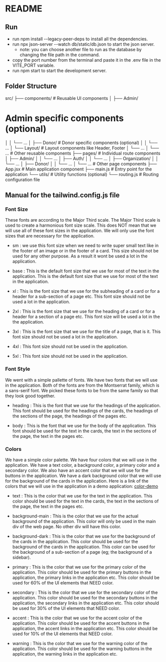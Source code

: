 # README

## Run

- run npm install --legacy-peer-deps to install all the dependencies.
- run npx json-server --watch db/static/db.json to start the json server.
  - note: you can choose another file to run as the database by changing the file path in the command.
- copy the port number from the terminal and paste it in the .env file in the VITE_PORT variable.
- run npm start to start the development server.

## Folder Structure


src/
├── components/  # Reusable UI components
│   ├── Admin/
  # Admin specific components (optional)
│   │   └── ...
│   ├── Donor/  # Donor specific components (optional)
│   │   └── ...
│   └── Layout/  # Layout components like Header, Footer
│       └── ...
│   └── ...  # Other reusable components
├── pages/  # Individual route components
│   ├── Admin/
│   │   └── ...
│   ├── Auth/
│   │   └── ...
│   ├── Organization/
│   │   └── ...
│   ├── Donor/
│   │   └── ...
│   └── ...  # Other page components
├── App.jsx  # Main application component
├── main.js  # Entry point for the application
└── utils/  # Utility functions (optional)
    └── routing.js  # Routing configuration file


## Manual for the tailwind.config.js file

### Font Size

These fonts are according to the Major Third scale. The Major Third scale is
used to create a harmonious font size scale. This does NOT mean that we will
use all of these font sizes in the application. We will only use the font sizes
that are necessary for the application.

- sm : we use this font size when we need to write super small text like in
  the footer of an image or in the footer of a card. This size should not be
  used for any other purpose. As a result it wont be used a lot in the
  application.

- base : This is the default font size that we use for most of the text in
  the application. This is the default font size that we use for most of the
  text in the application.

- xl : This is the font size that we use for the subheading of a card or for
  a header for a sub-section of a page etc. This font size should not be used a
  lot in the application.

- 2xl : This is the font size that we use for the heading of a card or for a
  header for a section of a page etc. This font size will be used a lot in the
  the application.

- 3xl : This is the font size that we use for the title of a page, that is
  it. This font size should not be used a lot in the application.

- 4xl : This font size should not be used in the application.

- 5xl : This font size should not be used in the application.

### Font Style

We went with a simple pallette of fonts. We have two fonts that we will use in
the application. Both of the fonts are from the Montserrat family, which is a
sans-serif font. We picked these fonts to be from the same family so that they
look good together.

- heading : This is the font that we use for the headings of the application.
  This font should be used for the headings of the cards, the headings of the
  sections of the page, the headings of the pages etc.

- body : This is the font that we use for the body of the application. This
  font should be used for the text in the cards, the text in the sections of
  the page, the text in the pages etc.

### Colors

We have a simple color palette. We have four colors that we will use in the
application. We have a text color, a background color, a primary color and a
secondary color. We also have an accent color that we will use for the buttons
in the application. We have a dark background color that we will use for the
background of the cards in the application. Here is a link of the colors that
we will use in the application in a demo application: [color-demo](https://www.realtimecolors.com/dashboard?colors=333333-f2f2f2-b45f65-a5d5d4-7b86c1&fonts=Montserrat-Montserrat)

- text : This is the color that we use for the text in the application. This
  color should be used for the text in the cards, the text in the sections of
  the page, the text in the pages etc.

- background-main : This is the color that we use for the actual background
  of the application. This color will only be used in the main div of the
  web page. No other div will have this color.

- background-dark : This is the color that we use for the background of the
  cards in the application. This color should be used for the background of the
  cards in the application. This color can be used for the background of a
  sub-section of a page (eg; the background of a sidebar).

- primary : This is the color that we use for the primary color of the
  application. This color should be used for the primary buttons in the
  application, the primary links in the application etc. This color should be
  used for 60% of the UI elements that NEED color.

- secondary : This is the color that we use for the secondary color of the
  application. This color should be used for the secondary buttons in the
  application, the secondary links in the application etc. This color should
  be used for 30% of the UI elements that NEED color.

- accent : This is the color that we use for the accent color of the
  application. This color should be used for the accent buttons in the
  application, the accent links in the application etc. This color should be
  used for 10% of the UI elements that NEED color.

- warning : This is the color that we use for the warning color of the
  application. This color should be used for the warning buttons in the
  application, the warning links in the application etc.
